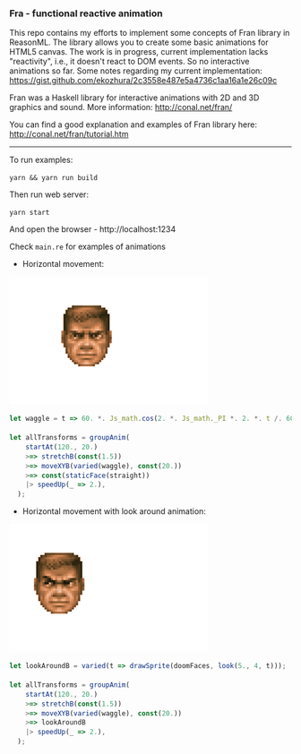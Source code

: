 ### Fra - functional reactive animation

This repo contains my efforts to implement some concepts of Fran library in ReasonML.
The library allows you to create some basic animations for HTML5 canvas.
The work is in progress, current implementation lacks "reactivity", i.e., it doesn't react to DOM events.
So no interactive animations so far. Some notes regarding my current implementation: https://gist.github.com/ekozhura/2c3558e487e5a4736c1aa16a1e26c09c

Fran was a Haskell library for interactive animations with 2D and 3D graphics and sound.
More information: http://conal.net/fran/

You can find a good explanation and examples of Fran library here: http://conal.net/fran/tutorial.htm

---

To run examples:

`yarn && yarn run build`

Then run web server:

`yarn start`

And open the browser - http://localhost:1234

Check `main.re` for examples of animations

- Horizontal movement:

<img src="examples/doomface_horizontal.gif"/>

```js
let waggle = t => 60. *. Js_math.cos(2. *. Js_math._PI *. 2. *. t /. 6000.);

let allTransforms = groupAnim(
    startAt(120., 20.)
    >=> stretchB(const(1.5))
    >=> moveXYB(varied(waggle), const(20.))
    >=> const(staticFace(straight))
    |> speedUp(_ => 2.),
  );
```

- Horizontal movement with look around animation:

<img src="examples/doomface_horizontal_lookaround.gif"/>

```js
let lookAroundB = varied(t => drawSprite(doomFaces, look(5., 4, t)));

let allTransforms = groupAnim(
    startAt(120., 20.)
    >=> stretchB(const(1.5))
    >=> moveXYB(varied(waggle), const(20.))
    >=> lookAroundB
    |> speedUp(_ => 2.),
  );
```
